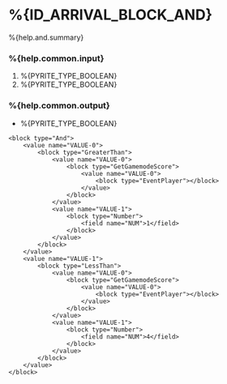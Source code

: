 # %{ID_ARRIVAL_BLOCK_AND}

%{help.and.summary}

### %{help.common.input}

1. %{PYRITE_TYPE_BOOLEAN}
2. %{PYRITE_TYPE_BOOLEAN}

### %{help.common.output}

-   %{PYRITE_TYPE_BOOLEAN}

```
<block type="And">
    <value name="VALUE-0">
        <block type="GreaterThan">
            <value name="VALUE-0">
                <block type="GetGamemodeScore">
                    <value name="VALUE-0">
                        <block type="EventPlayer"></block>
                    </value>
                </block>
            </value>
            <value name="VALUE-1">
                <block type="Number">
                    <field name="NUM">1</field>
                </block>
            </value>
        </block>
    </value>
    <value name="VALUE-1">
        <block type="LessThan">
            <value name="VALUE-0">
                <block type="GetGamemodeScore">
                    <value name="VALUE-0">
                        <block type="EventPlayer"></block>
                    </value>
                </block>
            </value>
            <value name="VALUE-1">
                <block type="Number">
                    <field name="NUM">4</field>
                </block>
            </value>
        </block>
    </value>
</block>
```
